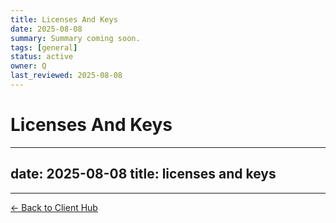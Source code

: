 ```yaml
---
title: Licenses And Keys
date: 2025-08-08
summary: Summary coming soon.
tags: [general]
status: active
owner: Q
last_reviewed: 2025-08-08
---
```

# Licenses And Keys

---
date: 2025-08-08
title: licenses and keys
---

---
[← Back to Client Hub](https://www.builtbyrays.com/Client-Vault/portal)
